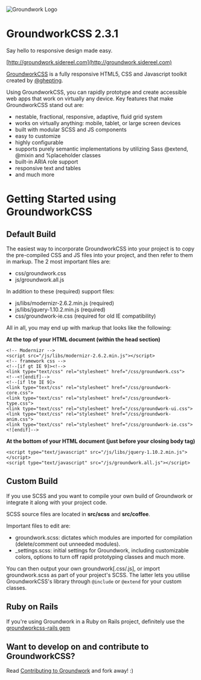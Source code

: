 ![Groundwork Logo](https://0.gravatar.com/avatar/c8ae740c0b5f7dd913308974a07ee02c?s=150)

GroundworkCSS 2.3.1
====

Say hello to responsive design made easy.

[http://groundwork.sidereel.com](http://groundwork.sidereel.com)

[GroundworkCSS](http://groundwork.sidereel.com) is a fully responsive HTML5, CSS 
and Javascript toolkit created by [@ghepting](http://twitter.com/ghepting).

Using GroundworkCSS, you can rapidly prototype and create accessible web apps that 
work on virtually any device. Key features that make GroundworkCSS stand out are:

* nestable, fractional, responsive, adaptive, fluid grid system
* works on virtually anything: mobile, tablet, or large screen devices
* built with modular SCSS and JS components
* easy to customize
* highly configurable
* supports purely semantic implementations by utilizing Sass @extend, @mixin and 
  %placeholder classes
* built-in ARIA role support
* responsive text and tables
* and much more

Getting Started using GroundworkCSS
====

Default Build
----

The easiest way to incorporate GroundworkCSS into your project is to copy the
pre-compiled CSS and JS files into your project, and then refer to them in
markup. The 2 most important files are:

* css/groundwork.css
* js/groundwork.all.js

In addition to these (required) support files:

* js/libs/modernizr-2.6.2.min.js (required)
* js/libs/jquery-1.10.2.min.js (required)
* css/groundwork-ie.css (required for old IE compatibility)

All in all, you may end up with markup that looks like the following:

**At the top of your HTML document (within the head section)**

    <!-- Modernizr -->
    <script src="/js/libs/modernizr-2.6.2.min.js"></script>
    <!-- framework css -->
    <!--[if gt IE 9]><!-->
    <link type="text/css" rel="stylesheet" href="/css/groundwork.css">
    <!--<![endif]-->
    <!--[if lte IE 9]>
    <link type="text/css" rel="stylesheet" href="/css/groundwork-core.css">
    <link type="text/css" rel="stylesheet" href="/css/groundwork-type.css">
    <link type="text/css" rel="stylesheet" href="/css/groundwork-ui.css">
    <link type="text/css" rel="stylesheet" href="/css/groundwork-anim.css">
    <link type="text/css" rel="stylesheet" href="/css/groundwork-ie.css">
    <![endif]-->

**At the bottom of your HTML document (just before your closing body tag)**

    <script type="text/javascript" src="/js/libs/jquery-1.10.2.min.js"></script>
    <script type="text/javascript" src="/js/groundwork.all.js"></script>


Custom Build
----

If you use SCSS and you want to compile your own build of Groundwork or 
integrate it along with your project code.

SCSS source files are located in **src/scss** and **src/coffee**.

Important files to edit are:

* groundwork.scss: dictates which modules are imported for compilation
(delete/comment out unneeded modules).
* _settings.scss: initial settings for Groundwork, including customizable 
colors, options to turn off rapid prototyping classes and much more.

You can then output your own groundwork[.css/.js], or import groundwork.scss 
as part of your project's SCSS. The latter lets you utilise GroundworkCSS's 
library through ```@include``` or ```@extend``` for your custom classes.


Ruby on Rails
----

If you're using Groundwork in a Ruby on Rails project, definitely use the 
[groundworkcss-rails gem](http://github.com/groundworkcss/groundworkcss-rails)


Want to develop on and contribute to GroundworkCSS?
----
Read [Contributing to Groundwork](https://github.com/groundworkcss/groundwork/wiki/Contributing-to-Groundwork) and fork away!  :)
